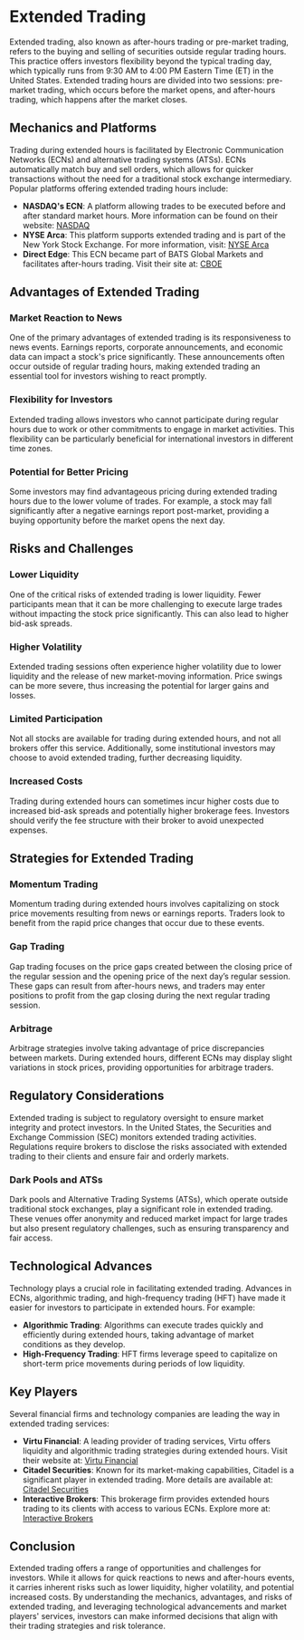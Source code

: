 # Extended Trading

Extended trading, also known as after-hours trading or pre-market trading, refers to the buying and selling of securities outside regular trading hours. This practice offers investors flexibility beyond the typical trading day, which typically runs from 9:30 AM to 4:00 PM Eastern Time (ET) in the United States. Extended trading hours are divided into two sessions: pre-market trading, which occurs before the market opens, and after-hours trading, which happens after the market closes.

## Mechanics and Platforms

Trading during extended hours is facilitated by Electronic Communication Networks (ECNs) and alternative trading systems (ATSs). ECNs automatically match buy and sell orders, which allows for quicker transactions without the need for a traditional stock exchange intermediary. Popular platforms offering extended trading hours include:

- **NASDAQ's ECN**: A platform allowing trades to be executed before and after standard market hours. More information can be found on their website: [NASDAQ](https://www.nasdaq.com)
- **NYSE Arca**: This platform supports extended trading and is part of the New York Stock Exchange. For more information, visit: [NYSE Arca](https://www.nyse.com/markets/nyse-arca)
- **Direct Edge**: This ECN became part of BATS Global Markets and facilitates after-hours trading. Visit their site at: [CBOE](https://www.cboe.com)

## Advantages of Extended Trading

### Market Reaction to News

One of the primary advantages of extended trading is its responsiveness to news events. Earnings reports, corporate announcements, and economic data can impact a stock's price significantly. These announcements often occur outside of regular trading hours, making extended trading an essential tool for investors wishing to react promptly.

### Flexibility for Investors

Extended trading allows investors who cannot participate during regular hours due to work or other commitments to engage in market activities. This flexibility can be particularly beneficial for international investors in different time zones.

### Potential for Better Pricing

Some investors may find advantageous pricing during extended trading hours due to the lower volume of trades. For example, a stock may fall significantly after a negative earnings report post-market, providing a buying opportunity before the market opens the next day.

## Risks and Challenges

### Lower Liquidity

One of the critical risks of extended trading is lower liquidity. Fewer participants mean that it can be more challenging to execute large trades without impacting the stock price significantly. This can also lead to higher bid-ask spreads.

### Higher Volatility

Extended trading sessions often experience higher volatility due to lower liquidity and the release of new market-moving information. Price swings can be more severe, thus increasing the potential for larger gains and losses.

### Limited Participation

Not all stocks are available for trading during extended hours, and not all brokers offer this service. Additionally, some institutional investors may choose to avoid extended trading, further decreasing liquidity.

### Increased Costs

Trading during extended hours can sometimes incur higher costs due to increased bid-ask spreads and potentially higher brokerage fees. Investors should verify the fee structure with their broker to avoid unexpected expenses.

## Strategies for Extended Trading

### Momentum Trading

Momentum trading during extended hours involves capitalizing on stock price movements resulting from news or earnings reports. Traders look to benefit from the rapid price changes that occur due to these events.

### Gap Trading

Gap trading focuses on the price gaps created between the closing price of the regular session and the opening price of the next day’s regular session. These gaps can result from after-hours news, and traders may enter positions to profit from the gap closing during the next regular trading session.

### Arbitrage

Arbitrage strategies involve taking advantage of price discrepancies between markets. During extended hours, different ECNs may display slight variations in stock prices, providing opportunities for arbitrage traders.

## Regulatory Considerations

Extended trading is subject to regulatory oversight to ensure market integrity and protect investors. In the United States, the Securities and Exchange Commission (SEC) monitors extended trading activities. Regulations require brokers to disclose the risks associated with extended trading to their clients and ensure fair and orderly markets.

### Dark Pools and ATSs

Dark pools and Alternative Trading Systems (ATSs), which operate outside traditional stock exchanges, play a significant role in extended trading. These venues offer anonymity and reduced market impact for large trades but also present regulatory challenges, such as ensuring transparency and fair access.

## Technological Advances

Technology plays a crucial role in facilitating extended trading. Advances in ECNs, algorithmic trading, and high-frequency trading (HFT) have made it easier for investors to participate in extended hours. For example:

- **Algorithmic Trading**: Algorithms can execute trades quickly and efficiently during extended hours, taking advantage of market conditions as they develop.
- **High-Frequency Trading**: HFT firms leverage speed to capitalize on short-term price movements during periods of low liquidity.

## Key Players

Several financial firms and technology companies are leading the way in extended trading services:
 
- **Virtu Financial**: A leading provider of trading services, Virtu offers liquidity and algorithmic trading strategies during extended hours. Visit their website at: [Virtu Financial](https://www.virtu.com)
- **Citadel Securities**: Known for its market-making capabilities, Citadel is a significant player in extended trading. More details are available at: [Citadel Securities](https://www.citadelsecurities.com)
- **Interactive Brokers**: This brokerage firm provides extended hours trading to its clients with access to various ECNs. Explore more at: [Interactive Brokers](https://www.interactivebrokers.com)

## Conclusion

Extended trading offers a range of opportunities and challenges for investors. While it allows for quick reactions to news and after-hours events, it carries inherent risks such as lower liquidity, higher volatility, and potential increased costs. By understanding the mechanics, advantages, and risks of extended trading, and leveraging technological advancements and market players' services, investors can make informed decisions that align with their trading strategies and risk tolerance.